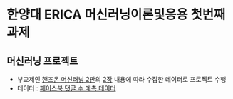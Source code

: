 # 한양대 ERICA 머신러닝이론및응용 첫번째 과제
## 머신러닝 프로젝트
- 부교제인 [핸즈온 머신러닝 2판](https://github.com/ageron/handson-ml2)의 [2장](https://github.com/ageron/handson-ml2/blob/master/02_end_to_end_machine_learning_project.ipynb) 내용에 따라 수집한 데이터로 프로젝트 수행
- 데이터 : [페이스북 댓글 수 예측 데이터](https://archive.ics.uci.edu/ml/datasets/Facebook+Comment+Volume+Dataset#)